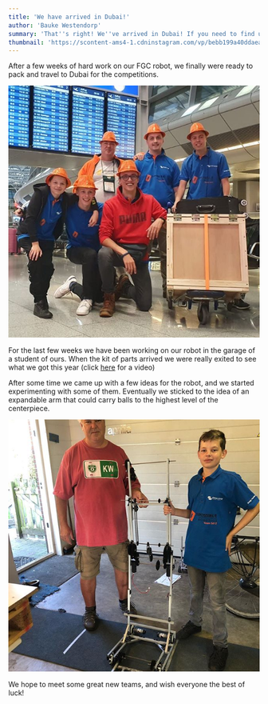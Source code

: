 ```yaml
---
title: 'We have arrived in Dubai!'
author: 'Bauke Westendorp'
summary: 'That''s right! We''ve arrived in Dubai! If you need to find us there, just look for orange shimmering hats ;)'
thumbnail: 'https://scontent-ams4-1.cdninstagram.com/vp/bebb199a40ddaeacbbacd730074f5d14/5E457D6D/t51.2885-15/sh0.08/e35/s640x640/71050798_563036647837731_2961209975015383713_n.jpg?_nc_ht=scontent-ams4-1.cdninstagram.com&_nc_cat=103%20640w,https://scontent-ams4-1.cdninstagram.com/vp/3defa95a0c72a95f2933f2e9c2d4612c/5E47D76D/t51.2885-15/sh0.08/e35/s750x750/71050798_563036647837731_2961209975015383713_n.jpg?_nc_ht=scontent-ams4-1.cdninstagram.com&_nc_cat=103%20750w,https://scontent-ams4-1.cdninstagram.com/vp/ac0190022f4a0a2b8c3c98997ae60033/5E5A4588/t51.2885-15/e35/71050798_563036647837731_2961209975015383713_n.jpg?_nc_ht=scontent-ams4-1.cdninstagram.com&_nc_cat=103%201080w'
---
```


After a few weeks of hard work on our FGC robot, we finally were ready to pack and travel to Dubai for the competitions. 

![arrived-image]

For the last few weeks we have been working on our robot in the garage of a student of ours. When the kit of parts arrived we were really exited to see what we got this year (click [here][unboxing-video] for a video)

After some time we came up with a few ideas for the robot, and we started experimenting with some of them. Eventually we sticked to the idea of an expandable arm that could carry balls to the highest level of the centerpiece.

![robot-image]

We hope to meet some great new teams, and wish everyone the best of luck!

[arrived-image]: /res/posts/2019-10-24-arrived-in-dubai/team.jpg

[unboxing-video]: https://www.instagram.com/p/B3boZ0Shtkn/?utm_source=ig_web_copy_link

[robot-image]:  /res/posts/2019-10-24-arrived-in-dubai/robot.jpg